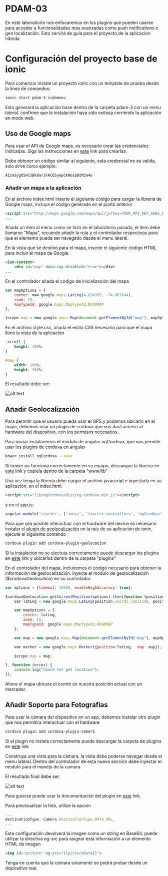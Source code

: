 # PDAM-03

En este laboratiorio nos enfocaremos en los plugins que pueden usarse para acceder a funcionalidades mas avanzadas
como push notifications o geo localización. Esto servirá de guía para el proyecto de la aplicación híbrida

# Configuración del proyecto base de ionic

Para comenzar instale un proyecto ionic con un template de prueba desde la linea de comandos:

```bash
ionic start pdam-3 sidemenu
```

Esto generará la aplicación base dentro de la carpeta pdam-3 con un menu lateral. confirme que la instalación 
haya sido exitosa corriendo la aplicación en modo web.

## Uso de Google maps

Para usar el API de Google maps, es necesario crear las credenciales indicadas. Siga las instrucciones en 
[este](https://developers.google.com/maps/documentation/javascript/get-api-key) link para crearlas. 

Debe obtener un código similar al siguiente, esta credencial no es valida, solo sirve como ejemplo:

```bash
AIzaSygO5HcSBk9arJFACQ5yepCKNospBtM3a4o
```

### Añadir un mapa a la aplicación

En el archivo index.html inserte el siguiente código para cargar la libreria de Google maps, incluya el código generado
en el punto anterior

```html
<script src="http://maps.google.com/maps/api/js?key=YOUR_API_KEY_GOES_HERE"></script>
...
```

Añada un item al menu como se hizo en el laboratorio pasado, el item debe llamarse "Mapa", recuerde añadir la ruta y el 
controlador respectivos para que el elemento pueda ser navegado desde el menu lateral.

En la vista que se destinó para el mapa, inserte el siguiente código HTML para incluir el mapa de Google.

```html
<ion-content>
    <div id="map" data-tap-disabled="true"></div>
...
```

En el controlador añada el codigo de inicialización del mapa

```javascript
var mapOptions = {
    center: new google.maps.LatLng(4.624335, -74.063644),
    zoom: 15,
    mapTypeId: google.maps.MapTypeId.ROADMAP
};

$scope.map = new google.maps.Map(document.getElementById("map"), mapOptions);
```

En el archivo style.css, añada el estilo CSS necesario para que el mapa llene la vista de la aplicación

 ```css
 .scroll {
     height: 100%;
 }
 
 #map {
     width: 100%;
     height: 100%;
 }
 ```

El resultado debe ser:

![alt text](http://gabo.com.co/pdam/lab-03-01.png)

## Añadir Geolocalización

Para permitir que el usuario pueda usar el GPS y podamos ubicarlo en el mapa, debemos usar un plugin de cordova que nos dará
acceso al hardware del dispositivo, con los permisos necesarios.

Para iniciar instalaremos el modulo de angular ngCordova, que nos permite usar los plugins de cordova en angular

```bash
bower install ngCordova --save
```

Si bower no funciona correctamente en su equipo, descargue la libreria en [este](http://gabo.com.co/pdam/ngCordova.zip) 
link y copiela dentro de la carpeta "www/lib"

Una vez tenga la libreria debe cargar el archivo javascript e inyectarla en su aplicación, en el index.html:

```html
<script src="lib/ngCordova/dist/ng-cordova.min.js"></script>
```

y en el app.js:

```javascript
angular.module('starter', ['ionic', 'starter.controllers', 'ngCordova'])
```

Para que sea posible interactuar con el hardware del device es necesario instalar el [plugin de geolocalización](http://ngcordova.com/docs/plugins/geolocation/)
en la raíz de su aplicación de ionic, ejecute el siguiente comando

```bash
cordova plugin add cordova-plugin-geolocation
```

Si la instalación no se ejectuta correctamente puede descargar los plugins en [este](http://gabo.com.co/pdam/plugins.zip) 
link y ubicarlos dentro de la carpeta "plugins"

En el controlador del mapa, incluiremos el código necesario para obtener la información de geolocalización. Inyecte
el modulo de geolocalización ($cordovaGeolocation) en su controlador 

```javascript
var options = {timeout: 10000, enableHighAccuracy: true};

$cordovaGeolocation.getCurrentPosition(options).then(function (position) {
    var latLng = new google.maps.LatLng(position.coords.latitude, position.coords.longitude);

    var mapOptions = {
        center: latLng,
        zoom: 15,
        mapTypeId: google.maps.MapTypeId.ROADMAP
    };

    var map = new google.maps.Map(document.getElementById("map"), mapOptions);

    var marker = new google.maps.Marker({position:latLng,  map: map});

    $scope.map = map;

}, function (error) {
    console.log("Could not get location");
});
```

Ahora el mapa ubicara el centro en nuestra posición actual con un marcador.

## Añadir Soporte para Fotografías

Para usar la cámara del dispositivo en un app, debemos instalar otro plugin que nos permitira interactuar con el hardware

```bash
cordova plugin add cordova-plugin-camera
```

Si el plugin no instala correctamente puede descargar la carpeta de plugins en [este](http://gabo.com.co/pdam/plugins.zip) link

Construya una vista para la cámara, la vista debe poderse navegar desde el menu lateral. Dentro del controlador de esta nueva
sección debe inyectar el modulo para el manejo de la camara. 

El resultado final debe ser:

![alt text](http://gabo.com.co/pdam/lab-03-01.png)

Para guiarse puede usar la documentación del plugin en [este](http://ngcordova.com/docs/plugins/camera/) link.

Para previsualizar la foto, utilize la opción 

```javascript
...
destinationType: Camera.DestinationType.DATA_URL,
...
```

Esta configuración devolverá la imagen como un string en Base64, puede utilizar la directiva ng-src para asignar esta 
información a un elemento HTML de imagen

```html
<img id="picture" ng-src="{{pictureData}}">
```

Tenga en cuenta que la cámara solamente se podrá probar desde un dispositivo real.
